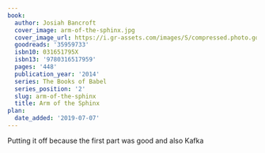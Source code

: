 ```yaml
---
book:
  author: Josiah Bancroft
  cover_image: arm-of-the-sphinx.jpg
  cover_image_url: https://i.gr-assets.com/images/S/compressed.photo.goodreads.com/books/1509574820l/35959733._SX98_.jpg
  goodreads: '35959733'
  isbn10: 031651795X
  isbn13: '9780316517959'
  pages: '448'
  publication_year: '2014'
  series: The Books of Babel
  series_position: '2'
  slug: arm-of-the-sphinx
  title: Arm of the Sphinx
plan:
  date_added: '2019-07-07'
---
```


Putting it off because the first part was good and also Kafka
